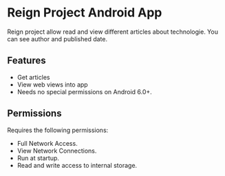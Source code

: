 # Reign Project Android App 

Reign project allow read and view different articles about technologie. 
You can see author and published date.


## Features

- Get articles 
- View web views into app
- Needs no special permissions on Android 6.0+.


## Permissions
Requires the following permissions:
- Full Network Access.
- View Network Connections.
- Run at startup.
- Read and write access to internal storage.
